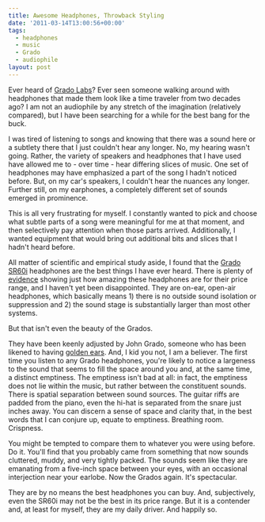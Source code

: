 ```yaml
---
title: Awesome Headphones, Throwback Styling
date: '2011-03-14T13:00:56+00:00'
tags:
  - headphones
  - music
  - Grado
  - audiophile
layout: post
---
```


Ever heard of [Grado Labs](http://www.gradolabs.com/)? Ever seen someone walking around with headphones that made them look like a time traveler from two decades ago? I am not an audiophile by any stretch of the imagination (relatively compared), but I have been searching for a while for the best bang for the buck.

I was tired of listening to songs and knowing that there was a sound here or a subtlety there that I just couldn't hear any longer. No, my hearing wasn't going. Rather, the variety of speakers and headphones that I have used have allowed me to - over time - hear differing slices of music. One set of headphones may have emphasized a part of the song I hadn't noticed before. But, on my car's speakers, I couldn't hear the nuances any longer. Further still, on my earphones, a completely different set of sounds emerged in prominence.

<!-- e -->
<span id="more"></span>

This is all very frustrating for myself. I constantly wanted to pick and choose what subtle parts of a song were meaningful for me at that moment, and then selectively pay attention when those parts arrived. Additionally, I wanted equipment that would bring out additional bits and slices that I hadn't heard before.

All matter of scientific and empirical study aside, I found that the [Grado SR60i](http://www.amazon.com/Grado-Prestige-SR-60i-Padded-Headphones/dp/B0006DPMU4) headphones are the best things I have ever heard. There is plenty of [evidence](http://www.stereophile.com/headphones/grado_sr60i_headphones/index.html) showing just how amazing these headphones are for their price range, and I haven't yet been disappointed. They are on-ear, open-air headphones, which basically means 1) there is no outside sound isolation or suppression and 2) the sound stage is substantially larger than most other systems.

But that isn't even the beauty of the Grados.

They have been keenly adjusted by John Grado, someone who has been likened to having [golden ears](http://www.head-fi.org/forum/thread/127867/an-interview-with-john-grado). And, I kid you not, I am a believer. The first time you listen to any Grado headphones, you're likely to notice a largeness to the sound that seems to fill the space around you and, at the same time, a distinct emptiness. The emptiness isn't bad at all: in fact, the emptiness does not lie within the music, but rather between the constituent sounds. There is spatial separation between sound sources. The guitar riffs are padded from the piano, even the hi-hat is separated from the snare just inches away. You can discern a sense of space and clarity that, in the best words that I can conjure up, equate to emptiness. Breathing room. Crispness.

You might be tempted to compare them to whatever you were using before. Do it. You'll find that you probably came from something that now sounds cluttered, muddy, and very tightly packed. The sounds seem like they are emanating from a five-inch space between your eyes, with an occasional interjection near your earlobe. Now the Grados again. It's spectacular.

They are by no means the best headphones you can buy. And, subjectively, even the SR60i may not be the best in its price range. But it is a contender and, at least for myself, they are my daily driver. And happily so.
